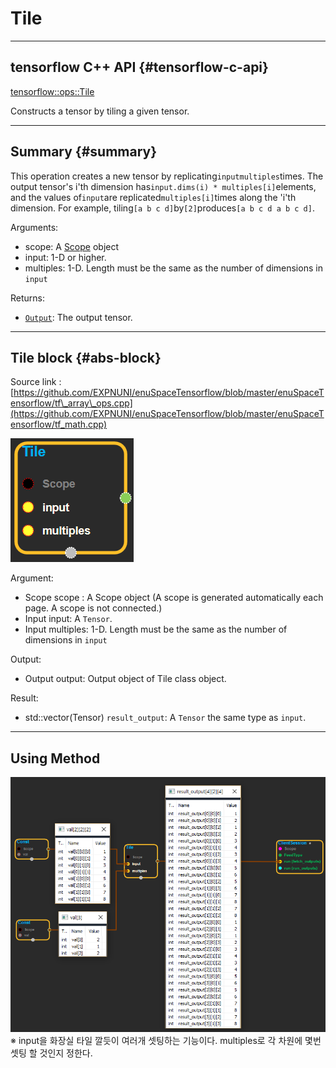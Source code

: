 # Tile

---

## tensorflow C++ API {#tensorflow-c-api}

[tensorflow::ops::Tile](https://www.tensorflow.org/api_docs/cc/class/tensorflow/ops/tile.html)

Constructs a tensor by tiling a given tensor.

---

## Summary {#summary}

This operation creates a new tensor by replicating`inputmultiples`times. The output tensor's i'th dimension has`input.dims(i) * multiples[i]`elements, and the values of`input`are replicated`multiples[i]`times along the 'i'th dimension. For example, tiling`[a b c d]`by`[2]`produces`[a b c d a b c d]`.

Arguments:

* scope: A [Scope](https://www.tensorflow.org/versions/r1.4/api_docs/cc/class/tensorflow/scope.html#classtensorflow_1_1_scope) object
* input: 1-D or higher.
* multiples: 1-D. Length must be the same as the number of dimensions in `input`

Returns:

* [`Output`](https://www.tensorflow.org/versions/r1.4/api_docs/cc/class/tensorflow/output.html#classtensorflow_1_1_output): The output tensor.

---

## Tile block {#abs-block}

Source link :[https://github.com/EXPNUNI/enuSpaceTensorflow/blob/master/enuSpaceTensorflow/tf\_array\_ops.cpp](https://github.com/EXPNUNI/enuSpaceTensorflow/blob/master/enuSpaceTensorflow/tf_math.cpp)

![](/assets/array_ops/tile1.png)

Argument:

* Scope scope : A Scope object \(A scope is generated automatically each page. A scope is not connected.\)
* Input input: A `Tensor`.
* Input multiples: 1-D. Length must be the same as the number of dimensions in `input`

Output:

* Output output: Output object of Tile class object.

Result:

* std::vector\(Tensor\) `result_output`: A `Tensor` the same type as `input`.

---

## Using Method

![](/assets/array_ops/tile2.png)※ input을 화장실 타일 깔듯이 여러개 셋팅하는 기능이다. multiples로 각 차원에 몇번 셋팅 할 것인지 정한다.

